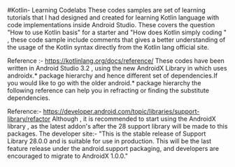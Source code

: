 #Kotlin- Learning Codelabs
These codes samples are set of learning tutorials that I had designed and created for learning Kotlin language with code implementations inside Android Studio. These covers the question "How to use Kotlin basis" for a starter and "How does Kotlin simply coding " , these code sample include comments that gives a better understanding of the usage of the Kotlin syntax directly from the Kotlin lang official site.

Reference :- https://kotlinlang.org/docs/reference/
These codes have been written in Android Studio 3.2 , using the new AndroidX Library in which uses androidx.* package hierarchy and hence different set of dependencies.If you would like to go with the older android.* package hierarchy the following reference can help you in refracting or finding the substitute dependencies.

Reference:- https://developer.android.com/topic/libraries/support-library/refactor
Although , it is recommended to start using the AndroidX library , as the latest addon's after the 28 support library will be made to this packages. The developer site:- "This is the stable release of Support Library 28.0.0 and is suitable for use in production. This will be the last feature release under the android.support packaging, and developers are encouraged to migrate to AndroidX 1.0.0."
